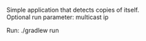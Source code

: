 Simple application that detects copies of itself.  
Optional run parameter: multicast ip  
  
Run: ./gradlew run